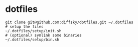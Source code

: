 # dotfiles

    git clone git@github.com:diffsky/dotfiles.git ~/.dotfiles
    # setup the files
    ~/.dotfiles/setup/init.sh
    # (optional) symlink some binaries
    ~/.dotfiles/setup/bin.sh